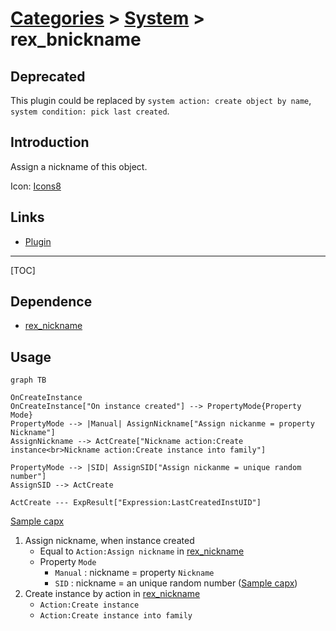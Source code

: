 # [Categories](categories.index.html) > [System](system.index.html) > rex_bnickname

## Deprecated

This plugin could be replaced by `system action: create object by name`, `system condition: pick last created`.

## Introduction

Assign a nickname of this object.

Icon: [Icons8](https://icons8.com/)

## Links

- [Plugin](https://rexrainbow.github.io/C3RexDoc/repo/rex_bnickname.c3addon)


----

[TOC]

## Dependence

- [rex_nickname](rex_nickname.html)

## Usage

```mermaid
graph TB

OnCreateInstance
OnCreateInstance["On instance created"] --> PropertyMode{Property Mode}
PropertyMode --> |Manual| AssignNickname["Assign nickanme = property Nickname"]
AssignNickname --> ActCreate["Nickname action:Create instance<br>Nickname action:Create instance into family"]

PropertyMode --> |SID| AssignSID["Assign nickanme = unique random number"]
AssignSID --> ActCreate

ActCreate --- ExpResult["Expression:LastCreatedInstUID"]
```

[Sample capx](https://1drv.ms/u/s!Am5HlOzVf0kHlxx0DXBqnW2Wsa7o)

1. Assign nickname, when instance created
   - Equal to `Action:Assign nickname` in [rex_nickname](rex_nickname.html)
   - Property `Mode`
     - `Manual` : nickname = property `Nickname`
     - `SID` : nickname = an unique random number  ([Sample capx](https://1drv.ms/u/s!Am5HlOzVf0kHlx2RHC64W4gFL1gs))
2. Create instance by action in [rex_nickname](rex_nickname.html)
   - `Action:Create instance`
   - `Action:Create instance into family`